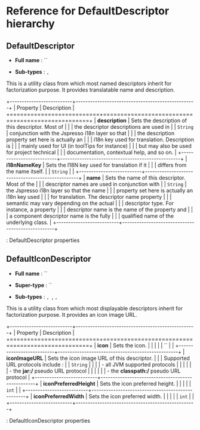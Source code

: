Reference for DefaultDescriptor hierarchy
=========================================

DefaultDescriptor
-----------------

-   **Full name** : ``

-   **Sub-types** : ``, ``

This is a utility class from which most named descriptors inherit for factorization purpose. It provides translatable name and description.

+--------------------------+--------------------------------------------------+
| Property                 | Description                                      |
+==========================+==================================================+
| **description**          | Sets the description of this descriptor. Most of |
|                          | the descriptor descriptions are used in          |
| `String`                 | conjunction with the Jspresso i18n layer so that |
|                          | the description property set here is actually an |
|                          | i18n key used for translation. Description is    |
|                          | mainly used for UI (in toolTips for instance)    |
|                          | but may also be used for project technical       |
|                          | documentation, contextual help, and so on.       |
+--------------------------+--------------------------------------------------+
| **i18nNameKey**          | Sets the I18N key used for translation if it     |
|                          | differs from the name itself.                    |
| `String`                 |                                                  |
+--------------------------+--------------------------------------------------+
| **name**                 | Sets the name of this descriptor. Most of the    |
|                          | descriptor names are used in conjunction with    |
| `String`                 | the Jspresso i18n layer so that the name         |
|                          | property set here is actually an i18n key used   |
|                          | for translation. The descriptor name property    |
|                          | semantic may vary depending on the actual        |
|                          | descriptor type. For instance, a property        |
|                          | descriptor name is the name of the property and  |
|                          | a component descriptor name is the fully         |
|                          | qualified name of the underlying class.          |
+--------------------------+--------------------------------------------------+

: DefaultDescriptor properties

DefaultIconDescriptor
---------------------

-   **Full name** : ``

-   **Super-type** : ``

-   **Sub-types** : ``, ``, ``, ``

This is a utility class from which most displayable descriptors inherit for factorization purpose. It provides an icon image URL.

+--------------------------+--------------------------------------------------+
| Property                 | Description                                      |
+==========================+==================================================+
| **icon**                 | Sets the icon.                                   |
|                          |                                                  |
| ``                       |                                                  |
+--------------------------+--------------------------------------------------+
| **iconImageURL**         | Sets the icon image URL of this descriptor.      |
|                          | Supported URL protocols include :                |
| `String`                 |                                                  |
|                          | -   all JVM supported protocols                  |
|                          |                                                  |
|                          | -   the **jar:/** pseudo URL protocol            |
|                          |                                                  |
|                          | -   the **classpath:/** pseudo URL protocol      |
+--------------------------+--------------------------------------------------+
| **iconPreferredHeight**  | Sets the icon preferred height.                  |
|                          |                                                  |
| `int`                    |                                                  |
+--------------------------+--------------------------------------------------+
| **iconPreferredWidth**   | Sets the icon preferred width.                   |
|                          |                                                  |
| `int`                    |                                                  |
+--------------------------+--------------------------------------------------+

: DefaultIconDescriptor properties


